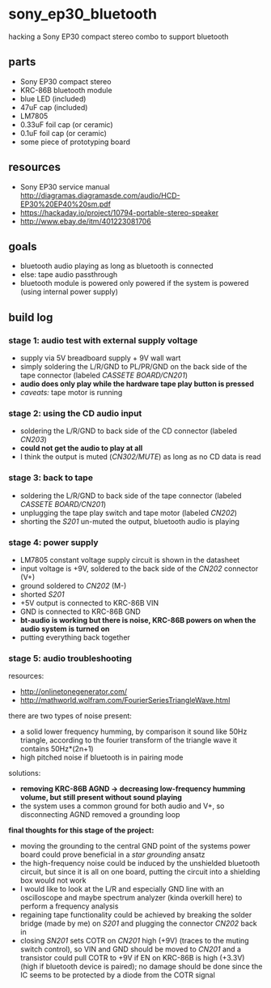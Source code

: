 # sony_ep30_bluetooth
hacking a Sony EP30 compact stereo combo to support bluetooth

## parts
* Sony EP30 compact stereo
* KRC-86B bluetooth module
* blue LED (included)
* 47uF cap (included)
* LM7805
* 0.33uF foil cap (or ceramic)
* 0.1uF foil cap (or ceramic)
* some piece of prototyping board

## resources
* Sony EP30 service manual http://diagramas.diagramasde.com/audio/HCD-EP30%20EP40%20sm.pdf
* https://hackaday.io/project/10794-portable-stereo-speaker
* http://www.ebay.de/itm/401223081706

## goals
* bluetooth audio playing as long as bluetooth is connected
* else: tape audio passthrough
* bluetooth module is powered only powered if the system is powered (using internal power supply)

## build log
### stage 1: audio test with external supply voltage
* supply via 5V breadboard supply + 9V wall wart
* simply soldering the L/R/GND to PL/PR/GND on the back side of the tape connector (labeled *CASSETE BOARD/CN201*)
* **audio does only play while the hardware tape play button is pressed**
* *caveats:* tape motor is running

### stage 2: using the CD audio input
* soldering the L/R/GND to back side of the CD connector (labeled *CN203*)
* **could not get the audio to play at all**
* I think the output is muted (*CN302/MUTE*) as long as no CD data is read

### stage 3: back to tape
* soldering the L/R/GND to back side of the tape connector (labeled *CASSETE BOARD/CN201*)
* unplugging the tape play switch and tape motor (labeled *CN202*)
* shorting the *S201* un-muted the output, bluetooth audio is playing

### stage 4: power supply
* LM7805 constant voltage supply circuit is shown in the datasheet
* input voltage is +9V, soldered to the back side of the *CN202* connector (V+)
* ground soldered to *CN202* (M-)
* shorted *S201*
* +5V output is connected to KRC-86B VIN
* GND is connected to KRC-86B GND
* **bt-audio is working but there is noise, KRC-86B powers on when the audio system is turned on**
* putting everything back together

### stage 5: audio troubleshooting
resources:
* http://onlinetonegenerator.com/
* http://mathworld.wolfram.com/FourierSeriesTriangleWave.html

there are two types of noise present:
* a solid lower frequency humming, by comparison it sound like 50Hz triangle, according to the fourier transform of the triangle wave it contains 50Hz*(2n+1)
* high pitched noise if bluetooth is in pairing mode

solutions:
* **removing KRC-86B AGND -> decreasing low-frequency humming volume, but still present without sound playing**
* the system uses a common ground for both audio and V+, so disconnecting AGND removed a grounding loop

**final thoughts for this stage of the project:**
* moving the grounding to the central GND point of the systems power board could prove beneficial in a *star grounding* ansatz
* the high-frequency noise could be induced by the unshielded bluetooth circuit, but since it is all on one board, putting the circuit into a shielding box would not work
* I would like to look at the L/R and especially GND line with an oscilloscope and maybe spectrum analyzer (kinda overkill here) to perform a frequency analysis
* regaining tape functionality could be achieved by breaking the solder bridge (made by me) on *S201* and plugging the connector *CN202* back in
* closing *SN201* sets COTR on *CN201* high (+9V) (traces to the muting switch control), so VIN and GND should be moved to *CN201* and a transistor could pull COTR to +9V if EN on KRC-86B is high (+3.3V) (high if bluetooth device is paired); no damage should be done since the IC seems to be protected by a diode from the COTR signal
